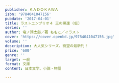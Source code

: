 ```yaml
---
publisher: ＫＡＤＯＫＡＷＡ
isbn: '9784041047156'
pubdate: '2017-04-01'
title: ラストエンブリオ４ 王の帰還 (仮)
series: ''
author: 竜ノ湖太郎／著 ももこ／イラスト
cover: 'https://cover.openbd.jp/9784041047156.jpg'
volume: ''
description: 大人気シリーズ、待望の最新刊！
price: '600'
genre: ''
target: 一般
format: 文庫
content: 日本文学、小説・物語

---
```

